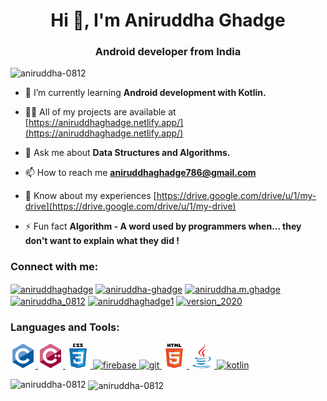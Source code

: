 <h1 align="center">Hi 👋, I'm Aniruddha Ghadge</h1>
<h3 align="center">Android developer from India</h3>

<p align="left"> <img src="https://komarev.com/ghpvc/?username=aniruddha-0812&label=Profile%20views&color=0e75b6&style=flat" alt="aniruddha-0812" /> </p>

- 🌱 I’m currently learning **Android development with Kotlin.**

- 👨‍💻 All of my projects are available at [https://aniruddhaghadge.netlify.app/](https://aniruddhaghadge.netlify.app/)

- 💬 Ask me about **Data Structures and Algorithms.**

- 📫 How to reach me **aniruddhaghadge786@gmail.com**

- 📄 Know about my experiences [https://drive.google.com/drive/u/1/my-drive](https://drive.google.com/drive/u/1/my-drive)

- ⚡ Fun fact **Algorithm - A word used by programmers when... they don't want to explain what they did !**

<h3 align="left">Connect with me:</h3>
<p align="left">
<a href="https://twitter.com/aniruddhaghadge" target="blank"><img align="center" src="https://raw.githubusercontent.com/rahuldkjain/github-profile-readme-generator/master/src/images/icons/Social/twitter.svg" alt="aniruddhaghadge" height="30" width="40" /></a>
<a href="https://linkedin.com/in/aniruddha-ghadge" target="blank"><img align="center" src="https://raw.githubusercontent.com/rahuldkjain/github-profile-readme-generator/master/src/images/icons/Social/linked-in-alt.svg" alt="aniruddha-ghadge" height="30" width="40" /></a>
<a href="https://instagram.com/aniruddha.m.ghadge" target="blank"><img align="center" src="https://raw.githubusercontent.com/rahuldkjain/github-profile-readme-generator/master/src/images/icons/Social/instagram.svg" alt="aniruddha.m.ghadge" height="30" width="40" /></a>
<a href="https://www.codechef.com/users/aniruddha_0812" target="blank"><img align="center" src="https://cdn.jsdelivr.net/npm/simple-icons@3.1.0/icons/codechef.svg" alt="aniruddha_0812" height="30" width="40" /></a>
<a href="https://www.hackerrank.com/aniruddhaghadge1" target="blank"><img align="center" src="https://raw.githubusercontent.com/rahuldkjain/github-profile-readme-generator/master/src/images/icons/Social/hackerrank.svg" alt="aniruddhaghadge1" height="30" width="40" /></a>
<a href="https://www.leetcode.com/version_2020" target="blank"><img align="center" src="https://raw.githubusercontent.com/rahuldkjain/github-profile-readme-generator/master/src/images/icons/Social/leet-code.svg" alt="version_2020" height="30" width="40" /></a>
</p>

<h3 align="left">Languages and Tools:</h3>
<p align="left"> <a href="https://www.cprogramming.com/" target="_blank"> <img src="https://raw.githubusercontent.com/devicons/devicon/master/icons/c/c-original.svg" alt="c" width="40" height="40"/> </a> <a href="https://www.w3schools.com/cpp/" target="_blank"> <img src="https://raw.githubusercontent.com/devicons/devicon/master/icons/cplusplus/cplusplus-original.svg" alt="cplusplus" width="40" height="40"/> </a> <a href="https://www.w3schools.com/css/" target="_blank"> <img src="https://raw.githubusercontent.com/devicons/devicon/master/icons/css3/css3-original-wordmark.svg" alt="css3" width="40" height="40"/> </a> <a href="https://firebase.google.com/" target="_blank"> <img src="https://www.vectorlogo.zone/logos/firebase/firebase-icon.svg" alt="firebase" width="40" height="40"/> </a> <a href="https://git-scm.com/" target="_blank"> <img src="https://www.vectorlogo.zone/logos/git-scm/git-scm-icon.svg" alt="git" width="40" height="40"/> </a> <a href="https://www.w3.org/html/" target="_blank"> <img src="https://raw.githubusercontent.com/devicons/devicon/master/icons/html5/html5-original-wordmark.svg" alt="html5" width="40" height="40"/> </a> <a href="https://www.java.com" target="_blank"> <img src="https://raw.githubusercontent.com/devicons/devicon/master/icons/java/java-original.svg" alt="java" width="40" height="40"/> </a> <a href="https://kotlinlang.org" target="_blank"> <img src="https://www.vectorlogo.zone/logos/kotlinlang/kotlinlang-icon.svg" alt="kotlin" width="40" height="40"/> </a> </p>

<p><img align="left" src="https://github-readme-stats.vercel.app/api/top-langs?username=aniruddha-0812&show_icons=true&locale=en&layout=compact" alt="aniruddha-0812" /></p>

<p>&nbsp;<img align="center" src="https://github-readme-stats.vercel.app/api?username=aniruddha-0812&show_icons=true&locale=en" alt="aniruddha-0812" /></p>
